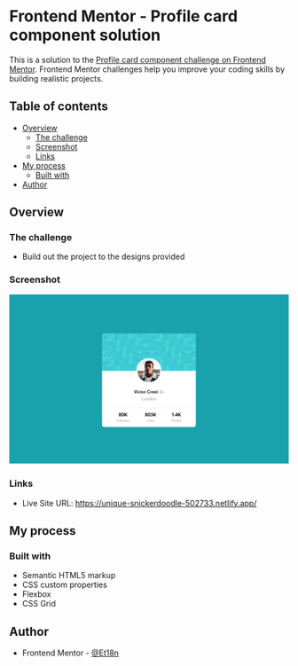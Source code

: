 # Frontend Mentor - Profile card component solution

This is a solution to the [Profile card component challenge on Frontend Mentor](https://www.frontendmentor.io/challenges/profile-card-component-cfArpWshJ). Frontend Mentor challenges help you improve your coding skills by building realistic projects.

## Table of contents

- [Overview](#overview)
  - [The challenge](#the-challenge)
  - [Screenshot](#screenshot)
  - [Links](#links)
- [My process](#my-process)
  - [Built with](#built-with)
- [Author](#author)

## Overview

### The challenge

- Build out the project to the designs provided

### Screenshot

![](./images/screenshot.png)

### Links

- Live Site URL: https://unique-snickerdoodle-502733.netlify.app/

## My process

### Built with

- Semantic HTML5 markup
- CSS custom properties
- Flexbox
- CSS Grid

## Author

- Frontend Mentor - [@Et18n](https://www.frontendmentor.io/profile/Et18n)
